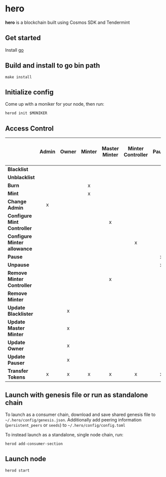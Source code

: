 # hero
**hero** is a blockchain built using Cosmos SDK and Tendermint

## Get started

Install [go](https://go.dev/dl/)

## Build and install to go bin path

```
make install
```

## Initialize config

Come up with a moniker for your node, then run:

```
herod init $MONIKER
```

## Access Control

|                                | **Admin** | **Owner** | **Minter** | **Master Minter** | **Minter Controller** | **Pauser** | **Blacklister** | **Is Paused<br>(Actions Allowed)** |
|--------------------------------|:---------:|:---------:|:----------:|:-----------------:|:---------------------:|:----------:|:---------------:|:--------------------------------:|
| **Blacklist**                  |           |           |            |                   |                       |            |        x        |                 x                |
| **Unblacklist**                |           |           |            |                   |                       |            |        x        |                 x                |
| **Burn**                       |           |           |      x     |                   |                       |            |                 |                                  |
| **Mint**                       |           |           |      x     |                   |                       |            |                 |                                  |
| **Change Admin**               |     x     |           |            |                   |                       |            |                 |                 x                |
| **Configure Mint Controller**  |           |           |            |         x         |                       |            |                 |                 x                |
| **Configure Minter allowance** |           |           |            |                   |           x           |            |                 |                 x                |
| **Pause**                      |           |           |            |                   |                       |      x     |                 |                 x                |
| **Unpause**                    |           |           |            |                   |                       |      x     |                 |                 x                |
| **Remove Minter Controller**   |           |           |            |         x         |                       |            |                 |                 x                |
| **Remove Minter**              |           |           |            |                   |                       |            |                 |                 x                |
| **Update Blacklister**         |           |     x     |            |                   |                       |            |                 |                 x                |
| **Update Master Minter**       |           |     x     |            |                   |                       |            |                 |                 x                |
| **Update Owner**               |           |     x     |            |                   |                       |            |                 |                 x                |
| **Update Pauser**              |           |     x     |            |                   |                       |            |                 |                 x                |
| **Transfer Tokens**             |     x     |     x     |      x     |         x         |           x           |      x     |        x        |                                  |
 
 
## Launch with genesis file or run as standalone chain

To launch as a consumer chain, download and save shared genesis file to `~/.hero/config/genesis.json`. Additionally add peering information (`persistent_peers` or `seeds`) to `~/.hero/config/config.toml`

To instead launch as a standalone, single node chain, run:

```
herod add-consumer-section
```

## Launch node

```
herod start
```
